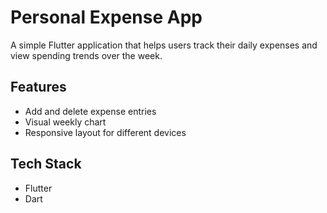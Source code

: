 # Personal Expense App

A simple Flutter application that helps users track their daily expenses and view spending trends over the week.

## Features

- Add and delete expense entries
- Visual weekly chart
- Responsive layout for different devices

## Tech Stack

- Flutter
- Dart
